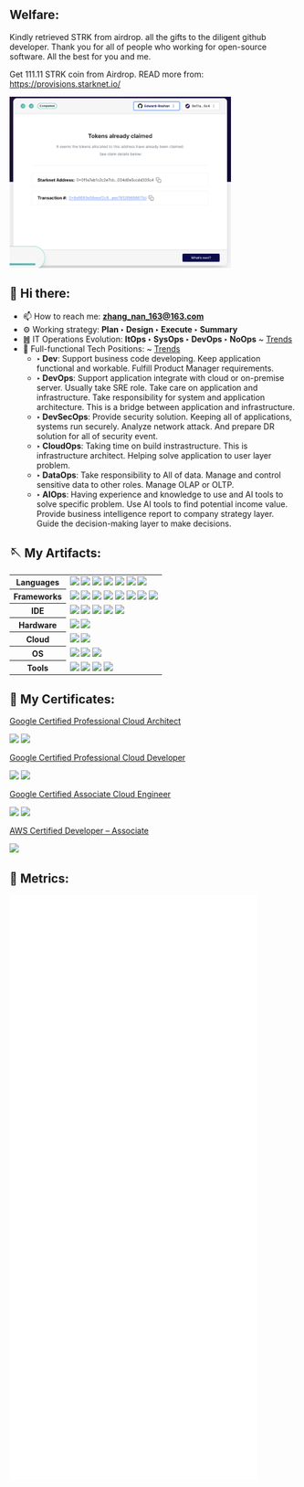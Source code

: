 ## Welfare:

Kindly retrieved STRK from airdrop. all the gifts to the diligent github developer. Thank you for all of people who working for open-source software. All the best for you and me.

Get 111.11 STRK coin from Airdrop. READ more from: https://provisions.starknet.io/

<img height="300" src="https://github.com/Edward-Roshan/Edward-Roshan/blob/2e8c5bccf8bddc19ee3340dcb7e7cea05cff609d/misc/STRK%20airdrop%20screenshots.png?raw=true" />

## 👋 Hi there:

- 📫 How to reach me: **zhang_nan_163@163.com**
- ⚙️ Working strategy: **Plan ‣ Design ‣ Execute ‣ Summary**
- ䷰ IT Operations Evolution: **ItOps ‣ SysOps ‣ DevOps ‣ NoOps**  ~ [Trends](https://www.bmc.com/blogs/itops-devops-and-noops-oh-my/)
- 💎 Full-functional Tech Positions: ~ [Trends](https://geekflare.com/what-is-sysops-dataops-devops-aiops-itops/#geekflare-toc-itops)
  + **‣ Dev**: Support business code developing. Keep application functional and workable. Fulfill Product Manager requirements.
  + **‣ DevOps**: Support application integrate with cloud or on-premise server. Usually take SRE role. Take care on application and infrastructure. Take responsibility for system and application architecture. This is a bridge between application and infrastructure.
  + **‣ DevSecOps**: Provide security solution. Keeping all of applications, systems run securely. Analyze network attack. And prepare DR solution for all of security event.
  + **‣ CloudOps**: Taking time on build instrastructure. This is infrastructure architect. Helping solve application to user layer problem.
  + **‣ DataOps**: Take responsibility to All of data. Manage and control sensitive data to other roles. Manage OLAP or OLTP.
  + **‣ AIOps**: Having experience and knowledge to use and AI tools to solve specific problem. Use AI tools to find potential income value. Provide business intelligence report to company strategy layer. Guide the decision-making layer to make decisions.
## 🪡 My Artifacts: 

<table>
  <tr>
    <th>Languages</th>
    <td><img src="https://img.shields.io/badge/JavaScript-323330?style=for-the-badge&logo=javascript&logoColor=F7DF1E" /> <img src="https://img.shields.io/badge/TypeScript-007ACC?style=for-the-badge&logo=typescript&logoColor=white"/> <img src="https://img.shields.io/badge/C%23-239120?style=for-the-badge&logo=c-sharp&logoColor=white" /> <img src="https://img.shields.io/badge/Dart-0175C2?style=for-the-badge&logo=dart&logoColor=white" /> <img src="https://img.shields.io/badge/Swift-FA7343?style=for-the-badge&logo=swift&logoColor=white" /> <img src="https://img.shields.io/badge/Kotlin-0095D5?style=for-the-badge&logo=kotlin&logoColor=white" /> <img src="https://img.shields.io/static/v1?style=for-the-badge&message=Rust&color=000000&logo=Rust&logoColor=FFFFFF&label=" /></td>
  </tr>
  <tr>
    <th>Frameworks</th>
    <td><img src="https://img.shields.io/badge/Node.js-339933?style=for-the-badge&logo=nodedotjs&logoColor=white" /> <img src="https://img.shields.io/badge/Tailwind_CSS-38B2AC?style=for-the-badge&logo=tailwind-css&logoColor=white" /> <img src="https://img.shields.io/badge/React-20232A?style=for-the-badge&logo=react&logoColor=61DAFB" /> <img src="hhttps://img.shields.io/badge/Docker-2CA5E0?style=for-the-badge&logo=docker&logoColor=white" /> <img src="https://img.shields.io/badge/Vite-B73BFE?style=for-the-badge&logo=vite&logoColor=FFD62E" /> <img src="https://img.shields.io/badge/Redux-593D88?style=for-the-badge&logo=redux&logoColor=white" /> <img src="https://img.shields.io/badge/Flutter-02569B?style=for-the-badge&logo=flutter&logoColor=white" /> <img src="https://img.shields.io/static/v1?style=for-the-badge&message=Tauri&color=222222&logo=Tauri&logoColor=FFC131&label=" /></td>
  </tr>
  <tr>
    <th>IDE</th>
    <td><img src="https://img.shields.io/badge/Visual_Studio_Code-0078D4?style=for-the-badge&logo=visual%20studio%20code&logoColor=white" /> <img src="https://img.shields.io/badge/Visual_Studio-5C2D91?style=for-the-badge&logo=visual%20studio&logoColor=white" /> <img src="https://img.shields.io/badge/Xcode-007ACC?style=for-the-badge&logo=Xcode&logoColor=white" /> <img src="	https://img.shields.io/badge/npm-CB3837?style=for-the-badge&logo=npm&logoColor=white" /> <img src="https://img.shields.io/badge/Android_Studio-3DDC84?style=for-the-badge&logo=android-studio&logoColor=white" /> </td>
  </tr>
  <tr>
    <th>Hardware</th>
    <td><img src="https://img.shields.io/badge/apple%20silicon-333333?style=for-the-badge&logo=apple&logoColor=white" /> <img src="https://img.shields.io/static/v1?style=for-the-badge&message=Republic+of+Gamers&color=FF0029&logo=Republic+of+Gamers&logoColor=FFFFFF&label=" /></td>
  </tr>
  <tr>
    <th>Cloud</th>
    <td><img src="https://img.shields.io/badge/Amazon_AWS-FF9900?style=for-the-badge&logo=amazonaws&logoColor=white" /> <img src="https://img.shields.io/badge/Google_Cloud-4285F4?style=for-the-badge&logo=google-cloud&logoColor=white" /></td>
  </tr>
  <tr>
    <th>OS</th>
    <td><img src="https://img.shields.io/static/v1?style=for-the-badge&message=macOS&color=000000&logo=macOS&logoColor=FFFFFF&label=" /> <img src="https://img.shields.io/static/v1?style=for-the-badge&message=Windows+11&color=0078D4&logo=Windows+11&logoColor=FFFFFF&label=" /> <img src="https://img.shields.io/static/v1?style=for-the-badge&message=Kali+Linux&color=557C94&logo=Kali+Linux&logoColor=FFFFFF&label=" /></td>
  </tr>
  <tr>
    <th>Tools</th>
    <td><img src="https://img.shields.io/static/v1?style=for-the-badge&message=pnpm&color=222222&logo=pnpm&logoColor=F69220&label=" /> <img src="https://img.shields.io/static/v1?style=for-the-badge&message=Yarn&color=2C8EBB&logo=Yarn&logoColor=FFFFFF&label=" /> <img src="https://img.shields.io/static/v1?style=for-the-badge&message=NuGet&color=004880&logo=NuGet&logoColor=FFFFFF&label=" /> <img src="https://img.shields.io/static/v1?style=for-the-badge&message=Homebrew&color=222222&logo=Homebrew&logoColor=FBB040&label=" /></td>
  </tr>
</table>
  
## 📜 My Certificates:

[Google Certified Professional Cloud Architect](https://www.credential.net/67d515a0-747d-488f-95dc-23e811d4dc67)
<p float="left">
<img height="300" src="https://api.accredible.com/v1/frontend/credential_website_embed_image/badge/67495824" />
<img height="300" src="https://api.accredible.com/v1/frontend/credential_website_embed_image/certificate/67495824" />
</p>

[Google Certified Professional Cloud Developer](https://www.credential.net/aaceffef-8916-4cda-8e82-a599073f112f)
<p float="left">
<img height="300" src="https://api.accredible.com/v1/frontend/credential_website_embed_image/badge/68810089" />
<img height="300" src="https://api.accredible.com/v1/frontend/credential_website_embed_image/certificate/68810089" />
</p>

[Google Certified Associate Cloud Engineer](https://www.credential.net/d5f63ebf-02f5-4dda-af0d-1e507fe9434f)
<p float="left">
<img height="300" src="https://api.accredible.com/v1/frontend/credential_website_embed_image/badge/68784526" />
<img height="300" src="https://api.accredible.com/v1/frontend/credential_website_embed_image/certificate/68784526" />
</p>

[AWS Certified Developer – Associate](https://www.credly.com/badges/30adff81-800c-44df-a7ae-81dea14cc3d5/public_url)
<p float="left">
  <img height="300" src="https://images.credly.com/size/340x340/images/b9feab85-1a43-4f6c-99a5-631b88d5461b/image.png" />
</p>

## 🩻 Metrics:
![Metrics](https://raw.githubusercontent.com/Edward-Roshan/Edward-Roshan/main/github-metrics.svg)
